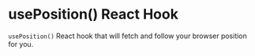 # usePosition() React Hook

`usePosition()` React hook that will fetch and follow your browser position for you.
